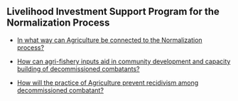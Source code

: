 ## Livelihood Investment Support Program for the Normalization Process


 - [In what way can Agriculture be connected to the Normalization process?](/livelihood-investment-support-program-for-the-normalization-process/in-what-way-can-agriculture-be-connected-to-the-normalization-process)
    
 - [How can agri-fishery inputs aid in community development and capacity building of decommissioned combatants?](/livelihood-investment-support-program-for-the-normalization-process/how-can-agri-fishery-inputs-aid-in-community-development-and-capacity-building-of-decommissioned-com)
    
 - [How will the practice of Agriculture prevent recidivism among decommissioned combatant?](/livelihood-investment-support-program-for-the-normalization-process/how-will-the-practice-of-agriculture-prevent-recidivism-among-decommissioned-combatant)
    
